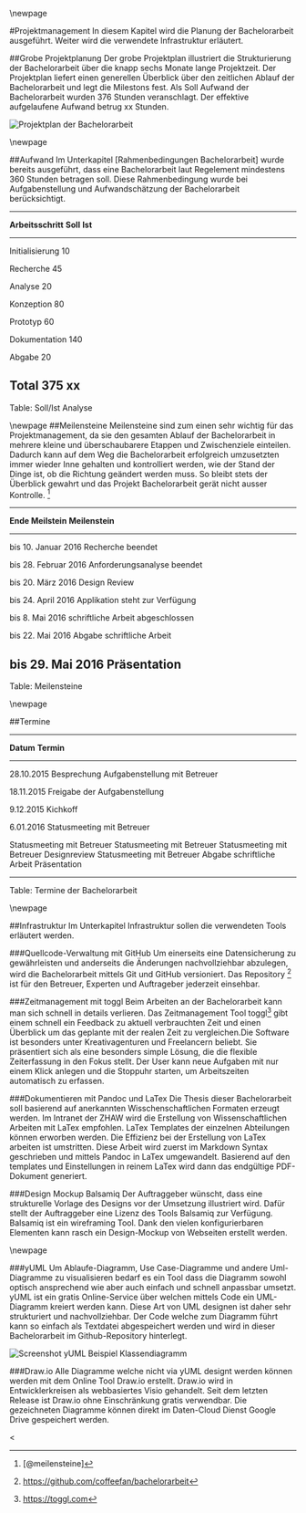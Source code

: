 \newpage

#Projektmanagement
In diesem Kapitel wird die Planung der Bachelorarbeit ausgeführt. Weiter wird die verwendete Infrastruktur erläutert.


##Grobe Projektplanung
Der grobe Projektplan illustriert die Strukturierung der Bachelorarbeit über die knapp sechs Monate lange Projektzeit. Der Projektplan liefert einen generellen Überblick über den zeitlichen Ablauf der Bachelorarbeit und legt die Milestons fest.
Als Soll Aufwand der Bachelorarbeit wurden 376  Stunden veranschlagt. Der effektive aufgelaufene Aufwand betrug xx Stunden.

![Projektplan der Bachelorarbeit ](images/projektplan.jpg)
<!--TODO Überarbeiten -->

\newpage

##Aufwand
Im Unterkapitel [Rahmenbedingungen Bachelorarbeit] wurde bereits ausgeführt, dass eine Bachelorarbeit laut Regelement mindestens 360 Stunden betragen soll. Diese Rahmenbedingung wurde bei Aufgabenstellung und Aufwandschätzung der Bachelorarbeit berücksichtigt.


-------------------------------------------------------------------------------
__Arbeitsschritt__           __Soll__            __Ist__
--------------------------- -------------------- ------------------------------
Initialisierung             10                   

Recherche                   45                   

Analyse                     20                   

Konzeption                  80                   

Prototyp                    60                   

Dokumentation               140                  

Abgabe                      20                   


__Total__                   __375__              __xx__
-------------------------------------------------------------------------------
Table: Soll/Ist Analyse

\newpage
##Meilensteine
Meilensteine sind zum einen sehr wichtig für das Projektmanagement, da sie den gesamten Ablauf der Bachelorarbeit in mehrere kleine und überschaubarere Etappen und Zwischenziele einteilen. Dadurch kann auf dem Weg die Bachelorarbeit erfolgreich umzusetzten immer wieder Inne gehalten und kontrolliert werden, wie der Stand der Dinge ist, ob die Richtung geändert werden muss. So bleibt stets der Überblick gewahrt und das Projekt Bachelorarbeit gerät nicht ausser Kontrolle. [^meilenstein]

------------------------------------------------
__Ende Meilstein__     		__Meilenstein__           
--------------------------- --------------------
bis 10. Januar 2016         Recherche beendet

bis 28. Februar 2016		Anforderungsanalyse beendet

bis 20. März 2016			Design Review

bis 24. April 2016			Applikation steht zur Verfügung

bis 8. Mai 2016				schriftliche Arbeit abgeschlossen

bis 22. Mai 2016			Abgabe schriftliche Arbeit

bis 29. Mai 2016			Präsentation                       
------------------------------------------------
Table: Meilensteine

[^meilenstein]: [@meilensteine]

\newpage

##Termine

------------------------------------------------
__Datum__   __Termin__           
----------- ------------------------------------
28.10.2015	Besprechung Aufgabenstellung mit Betreuer

18.11.2015	Freigabe der Aufgabenstellung

9.12.2015	Kichkoff

6.01.2016	Statusmeeting mit Betreuer

<!--TODO-->	Statusmeeting mit Betreuer
							
<!--TODO-->	Statusmeeting mit Betreuer
							
<!--TODO-->	Statusmeeting mit Betreuer

<!--TODO-->	Designreview

<!--TODO-->	Statusmeeting mit Betreuer

<!--TODO-->	Abgabe schriftliche Arbeit

<!--TODO-->	Präsentation                       
------------------------------------------------
Table: Termine der Bachelorarbeit

\newpage

##Infrastruktur
Im Unterkapitel Infrastruktur sollen die verwendeten Tools erläutert werden.

###Quellcode-Verwaltung mit GitHub
Um einerseits eine Datensicherung zu gewährleisten und anderseits die Änderungen nachvollziehbar abzulegen, wird die Bachelorarbeit mittels Git und GitHub versioniert. Das Repository [^gitrepository] ist für den Betreuer, Experten und Auftrageber jederzeit einsehbar.

###Zeitmanagement mit toggl
Beim Arbeiten an der Bachelorarbeit kann man sich schnell in details verlieren. Das Zeitmanagement Tool toggl[^toggl] gibt einem schnell ein Feedback zu aktuell verbrauchten Zeit und einen Überblick um das geplante mit der realen Zeit zu vergleichen.Die Software ist besonders unter Kreativagenturen und Freelancern beliebt. Sie präsentiert sich als eine besonders simple Lösung, die die flexible Zeiterfassung in den Fokus stellt. Der User kann neue Aufgaben mit nur einem Klick anlegen und die Stoppuhr starten, um Arbeitszeiten automatisch zu erfassen.
<!--TODO Screenshot-->

###Dokumentieren mit Pandoc und LaTex
Die Thesis dieser Bachelorarbeit soll basierend auf anerkannten Wisschenschaftlichen Formaten erzeugt werden. Im Intranet der ZHAW wird die Erstellung von Wissenschaftlichen Arbeiten mit LaTex empfohlen. LaTex Templates der einzelnen Abteilungen können erworben werden. Die Effizienz bei der Erstellung von LaTex arbeiten ist umstritten. Diese Arbeit wird zuerst im Markdown Syntax geschrieben und mittels Pandoc in LaTex umgewandelt. Basierend auf den templates und Einstellungen in reinem LaTex wird dann das endgültige PDF-Dokument generiert.

###Design Mockup Balsamiq
Der Auftraggeber wünscht, dass eine strukturelle Vorlage des Designs vor der Umsetzung illustriert wird. Dafür stellt der Auftraggeber eine Lizenz des Tools Balsamiq zur Verfügung. Balsamiq ist ein wireframing Tool. Dank den vielen konfigurierbaren Elementen kann rasch ein Design-Mockup von Webseiten erstellt werden.



\newpage

###yUML
Um Ablaufe-Diagramm, Use Case-Diagramme und andere Uml-Diagramme zu visualisieren bedarf es ein Tool dass die Diagramm sowohl optisch ansprechend wie aber auch einfach und schnell anpassbar umsetzt. yUML ist ein gratis Online-Service über welchen mittels Code ein UML-Diagramm kreiert werden kann. Diese Art von UML designen ist daher sehr strukturiert und nachvollziehbar. Der Code welche zum Diagramm führt kann so einfach als Textdatei abgespeichert werden und wird in dieser Bachelorarbeit im Github-Repository hinterlegt.

![Screenshot yUML Beispiel Klassendiagramm ](images/yuml.JPG)


###Draw.io
Alle Diagramme welche nicht via yUML designt werden können werden mit dem Online Tool Draw.io erstellt. Draw.io wird in Entwicklerkreisen als webbasiertes Visio gehandelt. Seit dem letzten Release ist Draw.io ohne Einschränkung gratis verwendbar. Die gezeichneten Diagramme können direkt im Daten-Cloud Dienst Google Drive gespeichert werden.

<

<!-- TODO Continous Integration?-->

[^gitrepository]: https://github.com/coffeefan/bachelorarbeit
[^toggl]: https://toggl.com

